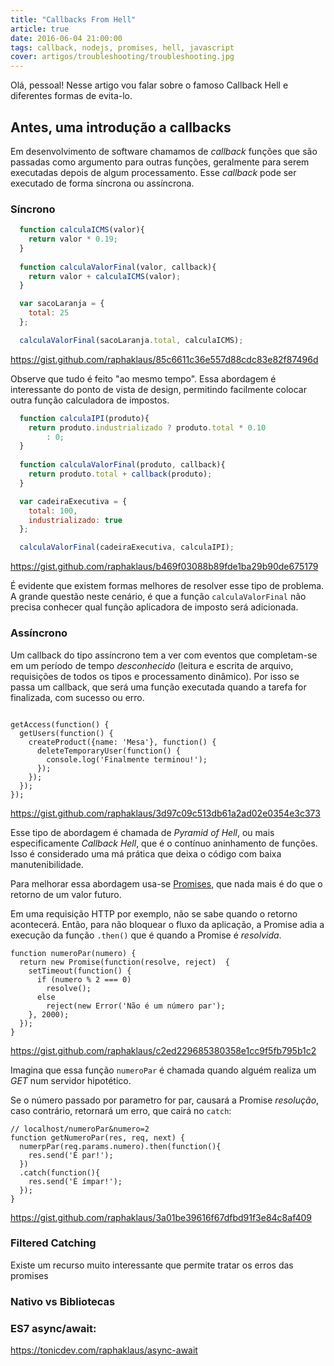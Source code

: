 ```yaml
---
title: "Callbacks From Hell"
article: true
date: 2016-06-04 21:00:00
tags: callback, nodejs, promises, hell, javascript
cover: artigos/troubleshooting/troubleshooting.jpg
---
```


Olá, pessoal! Nesse artigo vou falar sobre o famoso Callback Hell e diferentes formas de evita-lo.

## Antes, uma introdução a callbacks

Em desenvolvimento de software chamamos de *callback* funções que são passadas como argumento para outras funções, geralmente para serem
executadas depois de algum processamento. Esse *callback* pode ser executado de forma síncrona ou assíncrona.

### Síncrono

```javascript
  function calculaICMS(valor){
    return valor * 0.19;
  }
  
  function calculaValorFinal(valor, callback){
    return valor + calculaICMS(valor);
  }

  var sacoLaranja = {
    total: 25
  };

  calculaValorFinal(sacoLaranja.total, calculaICMS);
```

https://gist.github.com/raphaklaus/85c6611c36e557d88cdc83e82f87496d

Observe que tudo é feito "ao mesmo tempo". Essa abordagem é interessante do ponto de vista de design, permitindo facilmente
colocar outra função calculadora de impostos.

```javascript
  function calculaIPI(produto){
    return produto.industrializado ? produto.total * 0.10
    	: 0;
  }
  
  function calculaValorFinal(produto, callback){
    return produto.total + callback(produto);
  }

  var cadeiraExecutiva = {
    total: 100,
    industrializado: true
  };

  calculaValorFinal(cadeiraExecutiva, calculaIPI);
```

https://gist.github.com/raphaklaus/b469f03088b89fde1ba29b90de675179

É evidente que existem formas melhores de resolver esse tipo de problema. A grande questão neste cenário, é que a função 
`calculaValorFinal` não precisa conhecer qual função aplicadora de imposto será adicionada.

### Assíncrono

Um callback do tipo assíncrono tem a ver com eventos que completam-se em um período de tempo *desconhecido* 
(leitura e escrita de arquivo, requisições de todos os tipos e processamento dinâmico). Por isso se passa um callback, que será uma função executada quando a tarefa for finalizada, com sucesso ou erro.

```

getAccess(function() {
  getUsers(function() {
    createProduct({name: 'Mesa'}, function() {
      deleteTemporaryUser(function() {
        console.log('Finalmente terminou!');
      });
    });
  });
});

```

https://gist.github.com/raphaklaus/3d97c09c513db61a2ad02e0354e3c373

Esse tipo de abordagem é chamada de *Pyramid of Hell*, ou mais especificamente *Callback Hell*, que é o contínuo aninhamento de funções. Isso é considerado uma má prática que deixa o código com baixa manutenibilidade.

Para melhorar essa abordagem usa-se [Promises](https://promisesaplus.com/), que nada mais é do que o retorno de um valor futuro.

Em uma requisição HTTP por exemplo, não se sabe quando o retorno acontecerá. Então, para não bloquear o fluxo da aplicação, a Promise adia a execução da função `.then()` que é quando a Promise é *resolvida*.

```
function numeroPar(numero) {
  return new Promise(function(resolve, reject)  {
    setTimeout(function() {
      if (numero % 2 === 0)
        resolve();
      else
        reject(new Error('Não é um número par');
    }, 2000);
  });
}
```

https://gist.github.com/raphaklaus/c2ed229685380358e1cc9f5fb795b1c2

Imagina que essa função `numeroPar` é chamada quando alguém realiza um *GET* num servidor hipotético.

Se o número passado por parametro for par, causará a Promise *resolução*, caso contrário, retornará um erro, que cairá no `catch`:


```
// localhost/numeroPar&numero=2
function getNumeroPar(res, req, next) {
  numerpPar(req.params.numero).then(function(){
    res.send('É par!');
  })
  .catch(function(){
    res.send('É ímpar!');
  });
}

```

https://gist.github.com/raphaklaus/3a01be39616f67dfbd91f3e84c8af409


### Filtered Catching

Existe um recurso muito interessante que permite tratar os erros das promises

### Nativo vs Bibliotecas

### ES7 async/await:

https://tonicdev.com/raphaklaus/async-await
